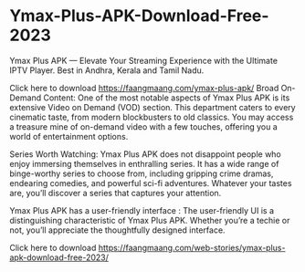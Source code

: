 # Ymax-Plus-APK-Download-Free-2023

Ymax Plus APK — Elevate Your Streaming Experience with the Ultimate IPTV Player. Best in Andhra, Kerala and Tamil Nadu.


Click here to download https://faangmaang.com/ymax-plus-apk/
Broad On-Demand Content: One of the most notable aspects of Ymax Plus APK is its extensive Video on Demand (VOD) section. This department caters to every cinematic taste, from modern blockbusters to old classics. You may access a treasure mine of on-demand video with a few touches, offering you a world of entertainment options.

Series Worth Watching: Ymax Plus APK does not disappoint people who enjoy immersing themselves in enthralling series. It has a wide range of binge-worthy series to choose from, including gripping crime dramas, endearing comedies, and powerful sci-fi adventures. Whatever your tastes are, you’ll discover a series that captures your attention.

Ymax Plus APK has a user-friendly interface : The user-friendly UI is a distinguishing characteristic of Ymax Plus APK. Whether you’re a techie or not, you’ll appreciate the thoughtfully designed interface.

Click here to download  https://faangmaang.com/web-stories/ymax-plus-apk-download-free-2023/
